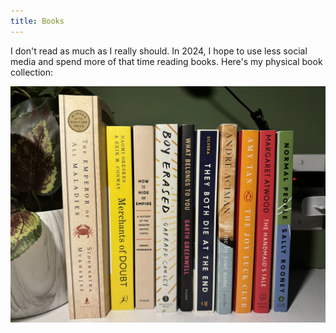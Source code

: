 ```yaml
---
title: Books
---
```


I don't read as much as I really should. In 2024, I hope to use less social media and spend more of that time reading books. Here's my physical book collection:

![My book collection](images/my-books.webp)

